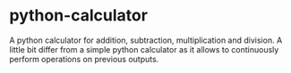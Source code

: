 # python-calculator
A python calculator for addition, subtraction, multiplication and division. A little bit differ from  a simple python calculator as it allows to  continuously perform operations on previous outputs.
